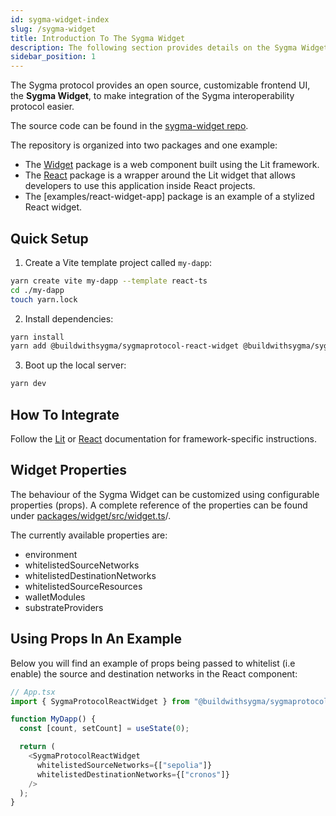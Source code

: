 ```yaml
---
id: sygma-widget-index
slug: /sygma-widget
title: Introduction To The Sygma Widget
description: The following section provides details on the Sygma Widget.
sidebar_position: 1
---
```


The Sygma protocol provides an open source, customizable frontend UI, the **Sygma Widget**, to make integration of the Sygma interoperability protocol easier.

The source code can be found in the [sygma-widget repo](https://github.com/sygmaprotocol/sygma-widget).

The repository is organized into two packages and one example:
- The [Widget](https://github.com/sygmaprotocol/sygma-widget/tree/main/packages/widget) package is a web component built using the Lit framework.
- The [React](https://github.com/sygmaprotocol/sygma-widget/tree/main/packages/react) package is a wrapper around the Lit widget that allows developers to use this application inside React projects. 
- The [examples/react-widget-app] package is an example of a stylized React widget.

## Quick Setup

1. Create a Vite template project called `my-dapp`:
   
```bash
yarn create vite my-dapp --template react-ts
cd ./my-dapp
touch yarn.lock
```

2. Install dependencies: 

```bash
yarn install
yarn add @buildwithsygma/sygmaprotocol-react-widget @buildwithsygma/sygma-sdk-core
``` 

3. Boot up the local server: 

```bash
yarn dev
```

## How To Integrate

Follow the [Lit](02-lit.md) or [React](03-react.md) documentation for framework-specific instructions.

## Widget Properties

The behaviour of the Sygma Widget can be customized using configurable properties (props). A complete reference of the properties can be found under [packages/widget/src/widget.ts](https://github.com/sygmaprotocol/sygma-widget/blob/main/packages/widget/src/widget.ts)/.

The currently available properties are:
- environment
- whitelistedSourceNetworks
- whitelistedDestinationNetworks
- whitelistedSourceResources
- walletModules
- substrateProviders

## Using Props In An Example

Below you will find an example of props being passed to whitelist (i.e enable) the source and destination networks in the React component: 

```ts
// App.tsx
import { SygmaProtocolReactWidget } from "@buildwithsygma/sygmaprotocol-react-widget";

function MyDapp() {
  const [count, setCount] = useState(0);

  return (
    <SygmaProtocolReactWidget
      whitelistedSourceNetworks={["sepolia"]}
      whitelistedDestinationNetworks={["cronos"]}
    />
  );
}
```
